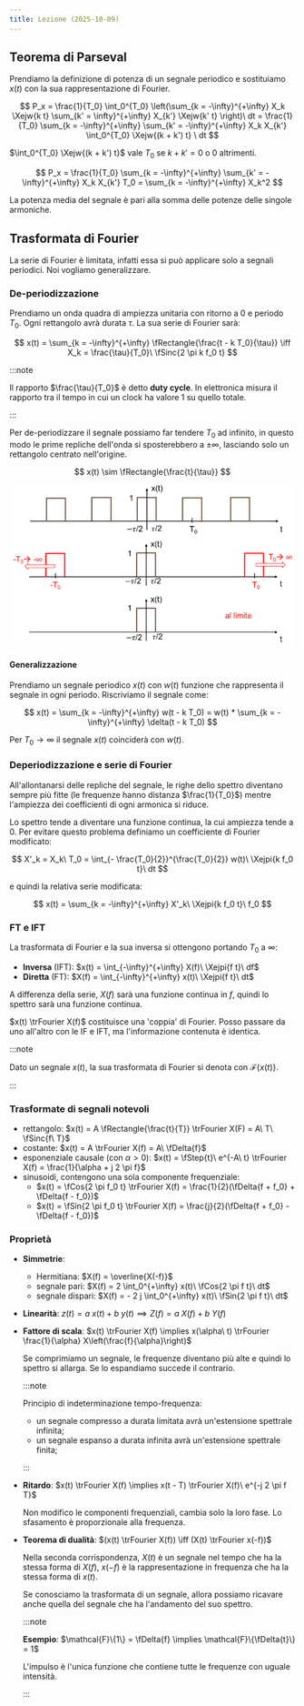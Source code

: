 ```yaml
---
title: Lezione (2025-10-09)
---
```


## Teorema di Parseval

Prendiamo la definizione di potenza di un segnale periodico e sostituiamo $x(t)$
con la sua rappresentazione di Fourier.

$$
P_x = \frac{1}{T_0} \int_0^{T_0} \left(\sum_{k = -\infty}^{+\infty} X_k \Xejw{k t} \sum_{k' = \infty}^{+\infty} X_{k'} \Xejw{k' t} \right)\ dt
    = \frac{1}{T_0} \sum_{k = -\infty}^{+\infty} \sum_{k' = -\infty}^{+\infty} X_k X_{k'} \int_0^{T_0} \Xejw{(k + k') t} \ dt
$$

$\int_0^{T_0} \Xejw{(k + k') t}$ vale $T_0$ se $k + k' = 0$ o $0$ altrimenti.

$$
P_x = \frac{1}{T_0} \sum_{k = -\infty}^{+\infty} \sum_{k' = -\infty}^{+\infty} X_k X_{k'} T_0
    = \sum_{k = -\infty}^{+\infty} X_k^2
$$

La potenza media del segnale è pari alla somma delle potenze delle singole
armoniche.

## Trasformata di Fourier

La serie di Fourier è limitata, infatti essa si può applicare solo a segnali
periodici. Noi vogliamo generalizzare.

### De-periodizzazione

Prendiamo un onda quadra di ampiezza unitaria con ritorno a $0$ e periodo $T_0$.
Ogni rettangolo avrà durata $\tau$. La sua serie di Fourier sarà:

$$
x(t) = \sum_{k = -\infty}^{+\infty} \fRectangle{\frac{t - k T_0}{\tau}} \iff X_k = \frac{\tau}{T_0}\ \fSinc{2 \pi k f_0 t}
$$

:::note

Il rapporto $\frac{\tau}{T_0}$ è detto **duty cycle**. In elettronica misura il
rapporto tra il tempo in cui un clock ha valore 1 su quello totale.

:::

Per de-periodizzare il segnale possiamo far tendere $T_0$ ad infinito, in questo
modo le prime repliche dell'onda si sposterebbero a $\pm \infty$, lasciando solo
un rettangolo centrato nell'origine.

$$
x(t) \sim \fRectangle{\frac{t}{\tau}}
$$

![Rappresentazione grafica della de-periodizzazione](../../../../../images/elaborazione-dei-segnali/deperiodizzazione-onda-quadra-con-ritorno-a-zero.png)

#### Generalizzazione

Prendiamo un segnale periodico $x(t)$ con $w(t)$ funzione che rappresenta il
segnale in ogni periodo. Riscriviamo il segnale come:

$$
x(t) = \sum_{k = -\infty}^{+\infty} w(t - k T_0) = w(t) * \sum_{k = -\infty}^{+\infty} \delta(t - k T_0)
$$

Per $T_0 \to \infty$ il segnale $x(t)$ coinciderà con $w(t)$.

### Deperiodizzazione e serie di Fourier

All'allontanarsi delle repliche del segnale, le righe dello spettro diventano
sempre più fitte (le frequenze hanno distanza $\frac{1}{T_0}$) mentre l'ampiezza
dei coefficienti di ogni armonica si riduce.

Lo spettro tende a diventare una funzione continua, la cui ampiezza tende a $0$.
Per evitare questo problema definiamo un coefficiente di Fourier modificato:

$$
X'_k = X_k\ T_0 = \int_{- \frac{T_0}{2}}^{\frac{T_0}{2}} w(t)\ \Xejpi{k f_0 t}\ dt
$$

e quindi la relativa serie modificata:

$$
x(t) = \sum_{k = -\infty}^{+\infty} X'_k\ \Xejpi{k f_0 t}\ f_0
$$

### FT e IFT

La trasformata di Fourier e la sua inversa si ottengono portando $T_0$ a
$\infty$:

- **Inversa** (IFT): $x(t) = \int_{-\infty}^{+\infty} X(f)\ \Xejpi{f t}\ df$
- **Diretta** (FT): $X(f) = \int_{-\infty}^{+\infty} x(t)\ \Xejpi{f t}\ dt$

A differenza della serie, $X(f)$ sarà una funzione continua in $f$, quindi lo
spettro sarà una funzione continua.

$x(t) \trFourier X(f)$ costituisce una 'coppia' di Fourier. Posso passare da uno
all'altro con le IF e IFT, ma l'informazione contenuta è identica.

:::note

Dato un segnale $x(t)$, la sua trasformata di Fourier si denota con
$\mathcal{F}\{x(t)\}$.

:::

### Trasformate di segnali notevoli

- rettangolo:
  $x(t) = A \fRectangle{\frac{t}{T}} \trFourier X(F) = A\ T\ \fSinc{f\ T}$
- costante: $x(t) = A \trFourier X(f) = A\ \fDelta{f}$
- esponenziale causale (con $\alpha > 0$):
  $x(t) = \fStep{t}\ e^{-A\ t} \trFourier X(f) = \frac{1}{\alpha + j 2 \pi f}$
- sinusoidi, contengono una sola componente frequenziale:
  - $x(t) = \fCos{2 \pi f_0 t} \trFourier X(f) = \frac{1}{2}(\fDelta{f + f_0} + \fDelta{f - f_0})$
  - $x(t) = \fSin{2 \pi f_0 t} \trFourier X(f) = \frac{j}{2}(\fDelta{f + f_0} - \fDelta{f - f_0})$

### Proprietà

- **Simmetrie**:
  - Hermitiana: $X(f) = \overline{X(-f)}$
  - segnale pari: $X(f) = 2 \int_0^{+\infty} x(t)\ \fCos{2 \pi f t}\ dt$
  - segnale dispari: $X(f) = - 2 j \int_0^{+\infty} x(t)\ \fSin{2 \pi f t}\ dt$

- **Linearità**: $z(t) = a\ x(t) + b\ y(t) \implies Z(f) = a\ X(f) + b\ Y(f)$

- **Fattore di scala**:
  $x(t) \trFourier X(f) \implies x(\alpha\ t) \trFourier \frac{1}{\alpha} X\left(\frac{f}{\alpha}\right)$

  Se comprimiamo un segnale, le frequenze diventano più alte e quindi lo spettro
  si allarga. Se lo espandiamo succede il contrario.

  :::note

  Principio di indeterminazione tempo-frequenza:
  - un segnale compresso a durata limitata avrà un'estensione spettrale
    infinita;
  - un segnale espanso a durata infinita avrà un'estensione spettrale finita;

  :::

- **Ritardo**:
  $x(t) \trFourier X(f) \implies x(t - T) \trFourier X(f)\ e^{-j 2 \pi f T}$

  Non modifico le componenti frequenziali, cambia solo la loro fase. Lo
  sfasamento è proporzionale alla frequenza.

- **Teorema di dualità**: $(x(t) \trFourier X(f)) \iff (X(t) \trFourier x(-f))$

  Nella seconda corrispondenza, $X(t)$ è un segnale nel tempo che ha la stessa
  forma di $X(f)$, $x(-f)$ è la rappresentazione in frequenza che ha la stessa
  forma di $x(t)$.

  Se conosciamo la trasformata di un segnale, allora possiamo ricavare anche
  quella del segnale che ha l'andamento del suo spettro.

  :::note

  **Esempio**:
  $\mathcal{F}\{1\} = \fDelta{f} \implies \mathcal{F}\{\fDelta{t}\} = 1$

  L'impulso è l'unica funzione che contiene tutte le frequenze con uguale
  intensità.

  :::
